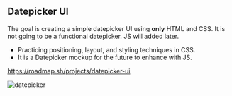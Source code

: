<h2>Datepicker UI</h2>

The goal is creating a simple datepicker UI using <b>only</b> HTML and CSS. It is not going to be a functional datepicker. JS will added later.

- Practicing positioning, layout, and styling techniques in CSS.
- It is a Datepicker mockup for the future to enhance with JS.

https://roadmap.sh/projects/datepicker-ui


![datepicker](https://github.com/user-attachments/assets/014ecff3-6f57-4418-9d0c-aee62a7affd8)
